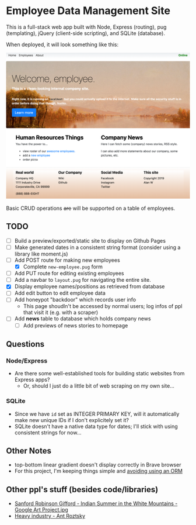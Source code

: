 # Employee Data Management Site

This is a full-stack web app built with Node, Express (routing), pug
(templating), jQuery (client-side scripting), and SQLite (database).

When deployed, it will look something like this:

![Screenshot](screenshot.png)

Basic CRUD operations ~~are~~ will be supported on a table of employees.


## TODO

- [ ] Build a preview/exported/static site to display on Github Pages
- [ ] Make generated dates in a consistent string format (consider using a
  library like moment.js)
- [ ] Add POST route for making new employees
    - [x] Complete `new-employee.pug` form
- [ ] Add PUT route for editing existing employees
- [ ] Add a navbar to `layout.pug` for navigating the entire site.
- [x] Display employee names/positions as retrieved from database
- [ ] Add edit button to edit employee data
- [ ] Add honeypot "backdoor" which records user info
    - This page shoudln't be accessed by normal users; log infos of ppl that
      visit it (e.g. with a scraper)
- [ ] Add **news** table to database which holds company news
    - [ ] Add previews of news stories to homepage

## Questions

### Node/Express

- Are there some well-established tools for building static websites from Express apps?
    - Or, should I just do a little bit of web scraping on my own site...

### SQLite

- Since we have `id` set as INTEGER PRIMARY KEY, will it automatically make new
  unique IDs if I don't explicitely set it?
- SQLite doesn't have a native data type for dates; I'll stick with using
  consistent strings for now...

## Other Notes

- top-bottom linear gradient doesn't display correctly in Brave browser
- For this project, I'm keeping things simple and [avoiding using an
  ORM](https://blog.logrocket.com/why-you-should-avoid-orms-with-examples-in-node-js-e0baab73fa5)

## Other ppl's stuff (besides code/libraries)

- [Sanford Robinson Gifford - Indian Summer in the White Mountains - Google Art Project.jpg](https://commons.wikimedia.org/wiki/File:Sanford_Robinson_Gifford_-_Indian_Summer_in_the_White_Mountains_-_Google_Art_Project.jpg)
- [Heavy industry - Ant Roztsky](https://unsplash.com/photos/SLIFI67jv5k)
